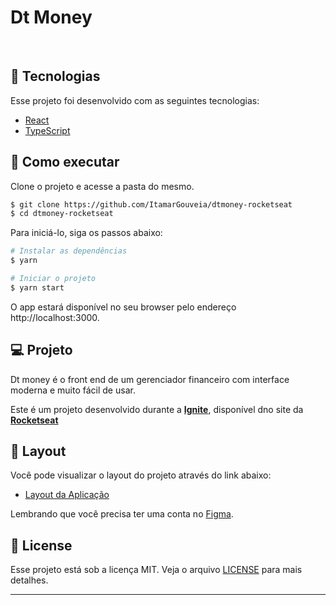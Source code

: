 # Dt Money



<br>

## 🧪 Tecnologias

Esse projeto foi desenvolvido com as seguintes tecnologias:

- [React](https://reactjs.org)
- [TypeScript](https://www.typescriptlang.org/)

## 🚀 Como executar

Clone o projeto e acesse a pasta do mesmo.

```bash
$ git clone https://github.com/ItamarGouveia/dtmoney-rocketseat
$ cd dtmoney-rocketseat
```

Para iniciá-lo, siga os passos abaixo:
```bash
# Instalar as dependências
$ yarn

# Iniciar o projeto
$ yarn start
```
O app estará disponível no seu browser pelo endereço http://localhost:3000.


## 💻 Projeto

Dt money é o front end de um gerenciador financeiro com interface moderna e muito fácil de usar.

Este é um projeto desenvolvido durante a **[Ignite](https://app.rocketseat.com.br/node/chapter-ii-1)**, disponível dno site da **[Rocketseat](https://app.rocketseat.com.br/dashboard)**


## 🔖 Layout

Você pode visualizar o layout do projeto através do link abaixo:

- [Layout da Aplicação](https://www.figma.com/file/0xmu9mj2TJYoIOubBFWsk5/dtmoney-Ignite-(Copy)?node-id=0%3A1) 

Lembrando que você precisa ter uma conta no [Figma](http://figma.com/).

## 📝 License

Esse projeto está sob a licença MIT. Veja o arquivo [LICENSE](LICENSE.md) para mais detalhes.

---
